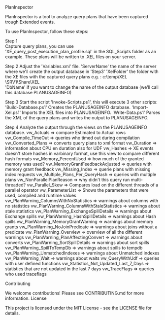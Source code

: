PlanInspector

PlanInspector is a tool to analyze query plans that have been captured trough Extended events. 

To use PlanInspector, follow these steps:

Step 1    
  Capture query plans, you can use 'XE_query_post_execution_plan_profile.sql'  in the SQL_Scripts folder as an example. 
  These plans will be written to .XEL files on your server.

Step 2
  Adjust the 'Variables.xml' file.
    'ServerName' the name of the server where we'll create the output database in 'Step3'
    'XelFolder'  the folder with the XE files with the captured query plans
                 e.g. :
                        c:\temp\XEL
                        \\SRV1\Share\XEL\
    'DbName'     if you want to change the name of the output database (we'll call this database PLANUSAGEINFO)

Step 3
  Start the script 'Invoke-Scripts.ps1', this will execute 3 other scripts:
  'Build-Database.ps1' Creates the PLANUSAGEINFO database.
  'Import-Xel.ps1'     Imports the XEL files into PLANUSAGEINFO.
  'Write-Data.ps1'     Parses the XML of the query plans and writes the output to PLANUSAGEINFO.

Step 4
  Analyze the output through the views on the PLANUSAGEINFO database. 
    vw_Actuals => compare Estimated to Actual rows
    vw_Compile_TimeOut => queries who timed out during compilation
    vw_Converted_Plans => converts query plans to xml format
    vw_Duration => information about CPU en duration also for UDF
    vw_Hashes => XE events doesn't store hashes in varbinary format, use this view to compare different hash formats
    vw_Memory_PercentUsed => how much of the granted memory was used? 
    vw_MemoryGrantFeedbackAdjusted => queries with memory grant feedback
    vw_Missing_Index => querie plans with missing index requests
    vw_Multiple_Plans_Per_QueryHash => queries with multiple plans
    vw_NonParallelPlanReason => why didn't this query run multi-threaded? 
    vw_Parallel_Skew => Compares load on the different threads of a parallel operator
    vw_ParameterList => Shows the parameters that were used, compiled and runtime values
    vw_PlanWarning_ColumnsWithNoStatistics => warnings about columns with no statistics
    vw_PlanWarning_ColumnsWithStaleStatistics => warnings about stale statistics
    vw_PlanWarning_ExchangeSpillDetails => warnings about Exchange spills
    vw_PlanWarning_HashSpillDetails => warnings about Hash spills
    vw_PlanWarning_MemoryGrantWarning => warnings about memory grants
    vw_PlanWarning_NoJoinPredicate => warnings about joins without a predicate
    vw_PlanWarning_Overview => overview of all the different warnings
    vw_PlanWarning_PlanAffectingConvert => warnings about converts
    vw_PlanWarning_SortSpillDetails => warnings about sort spills
    vw_PlanWarning_SpillToTempDb => warnings about spills to tempdb
    vw_PlanWarning_UnmatchedIndexes => warnings about Unmatched indexes 
    vw_PlanWarning_Wait => warnings about waits
    vw_QueryWithUdf => queries with user defined functions
    vw_Statistics_Not_Updated_Last_7_Days => statistics that are not updated in the last 7 days
    vw_TraceFlags => queries who used traceflags


Contributing

We welcome contributions! Please see CONTRIBUTING.md for more information.
License

This project is licensed under the MIT License - see the LICENSE file for details.
